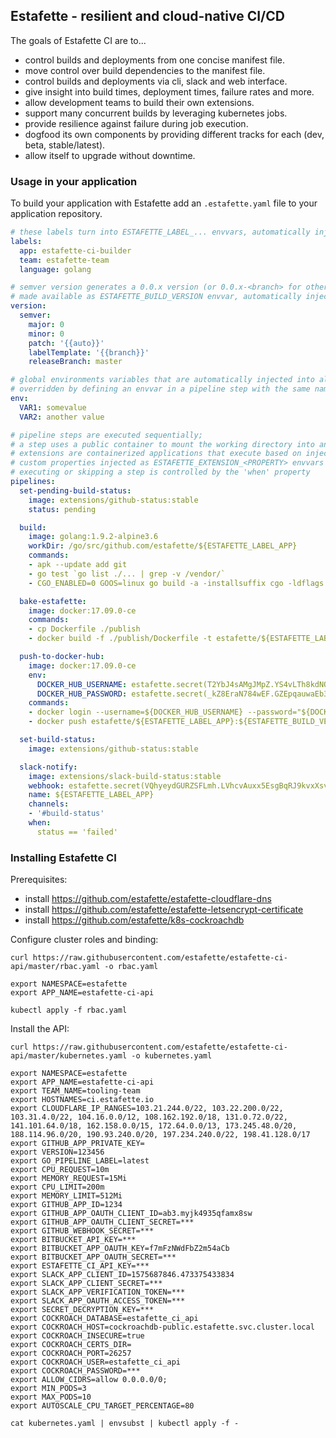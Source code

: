## Estafette - resilient and cloud-native CI/CD

The goals of Estafette CI are to...

- control builds and deployments from one concise manifest file.
- move control over build dependencies to the manifest file.
- control builds and deployments via cli, slack and web interface.
- give insight into build times, deployment times, failure rates and more.
- allow development teams to build their own extensions.
- support many concurrent builds by leveraging kubernetes jobs.
- provide resilience against failure during job execution.
- dogfood its own components by providing different tracks for each (dev, beta, stable/latest).
- allow itself to upgrade without downtime.

### Usage in your application

To build your application with Estafette add an `.estafette.yaml` file to your application repository.

```yaml
# these labels turn into ESTAFETTE_LABEL_... envvars, automatically injected into all pipeline steps
labels:
  app: estafette-ci-builder
  team: estafette-team
  language: golang

# semver version generates a 0.0.x version (or 0.0.x-<branch> for other branches than the release branch)
# made available as ESTAFETTE_BUILD_VERSION envvar, automatically injected into all pipeline steps
version:
  semver:
    major: 0
    minor: 0
    patch: '{{auto}}'
    labelTemplate: '{{branch}}'
    releaseBranch: master

# global environments variables that are automatically injected into all pipeline steps and can be
# overridden by defining an envvar in a pipeline step with the same name
env:
  VAR1: somevalue
  VAR2: another value

# pipeline steps are executed sequentially;
# a step uses a public container to mount the working directory into and execute commands in;
# extensions are containerized applications that execute based on injected environment variables or
# custom properties injected as ESTAFETTE_EXTENSION_<PROPERTY> envvars
# executing or skipping a step is controlled by the 'when' property
pipelines:
  set-pending-build-status:
    image: extensions/github-status:stable
    status: pending

  build:
    image: golang:1.9.2-alpine3.6
    workDir: /go/src/github.com/estafette/${ESTAFETTE_LABEL_APP}
    commands:
    - apk --update add git
    - go test `go list ./... | grep -v /vendor/`
    - CGO_ENABLED=0 GOOS=linux go build -a -installsuffix cgo -ldflags "-X main.version=${ESTAFETTE_BUILD_VERSION} -X main.revision=${ESTAFETTE_GIT_REVISION} -X main.branch=${ESTAFETTE_GIT_BRANCH} -X main.buildDate=${ESTAFETTE_BUILD_DATETIME}" -o ./publish/${ESTAFETTE_LABEL_APP} .

  bake-estafette:
    image: docker:17.09.0-ce
    commands:
    - cp Dockerfile ./publish
    - docker build -f ./publish/Dockerfile -t estafette/${ESTAFETTE_LABEL_APP}:${ESTAFETTE_BUILD_VERSION} ./publish

  push-to-docker-hub:
    image: docker:17.09.0-ce
    env:
      DOCKER_HUB_USERNAME: estafette.secret(T2YbJ4sAMgJMpZ.YS4vLTh8kdNQ5cBrU2AGztThmzJ7aD8w5a5W_-xY1Cw==)
      DOCKER_HUB_PASSWORD: estafette.secret(_kZ8EraN784wEF.GZEpqauwaEb33PmV7_-_fYfszjbKBEhgEfxvdLvZUE9aXq63tB)
    commands:
    - docker login --username=${DOCKER_HUB_USERNAME} --password="${DOCKER_HUB_PASSWORD}"
    - docker push estafette/${ESTAFETTE_LABEL_APP}:${ESTAFETTE_BUILD_VERSION}

  set-build-status:
    image: extensions/github-status:stable

  slack-notify:
    image: extensions/slack-build-status:stable
    webhook: estafette.secret(VQhyeydGURZSFLmh.LVhcvAuxx5EsgBqRJ9kvxXsvpZdSkP9pQ6AzUU5rrsFeKQAAAf8fGtQ6VhXL5qThw5m8hrsBASWQKaaYsGn5ZmC5jTUKpLfgg7YR)
    name: ${ESTAFETTE_LABEL_APP}
    channels:
    - '#build-status'
    when:
      status == 'failed'

```


### Installing Estafette CI


Prerequisites:

- install https://github.com/estafette/estafette-cloudflare-dns
- install https://github.com/estafette/estafette-letsencrypt-certificate
- install https://github.com/estafette/k8s-cockroachdb

Configure cluster roles and binding:

```
curl https://raw.githubusercontent.com/estafette/estafette-ci-api/master/rbac.yaml -o rbac.yaml

export NAMESPACE=estafette
export APP_NAME=estafette-ci-api

kubectl apply -f rbac.yaml
```

Install the API:

```
curl https://raw.githubusercontent.com/estafette/estafette-ci-api/master/kubernetes.yaml -o kubernetes.yaml

export NAMESPACE=estafette
export APP_NAME=estafette-ci-api
export TEAM_NAME=tooling-team
export HOSTNAMES=ci.estafette.io
export CLOUDFLARE_IP_RANGES=103.21.244.0/22, 103.22.200.0/22, 103.31.4.0/22, 104.16.0.0/12, 108.162.192.0/18, 131.0.72.0/22, 141.101.64.0/18, 162.158.0.0/15, 172.64.0.0/13, 173.245.48.0/20, 188.114.96.0/20, 190.93.240.0/20, 197.234.240.0/22, 198.41.128.0/17
export GITHUB_APP_PRIVATE_KEY=
export VERSION=123456
export GO_PIPELINE_LABEL=latest
export CPU_REQUEST=10m
export MEMORY_REQUEST=15Mi
export CPU_LIMIT=200m
export MEMORY_LIMIT=512Mi
export GITHUB_APP_ID=1234
export GITHUB_APP_OAUTH_CLIENT_ID=ab3.myjk4935qfamx8sw
export GITHUB_APP_OAUTH_CLIENT_SECRET=***
export GITHUB_WEBHOOK_SECRET=***
export BITBUCKET_API_KEY=***
export BITBUCKET_APP_OAUTH_KEY=f7mFzNWdFbZ2m54aCb
export BITBUCKET_APP_OAUTH_SECRET=***
export ESTAFETTE_CI_API_KEY=***
export SLACK_APP_CLIENT_ID=1575687846.473375433834
export SLACK_APP_CLIENT_SECRET=***
export SLACK_APP_VERIFICATION_TOKEN=***
export SLACK_APP_OAUTH_ACCESS_TOKEN=***
export SECRET_DECRYPTION_KEY=***
export COCKROACH_DATABASE=estafette_ci_api
export COCKROACH_HOST=cockroachdb-public.estafette.svc.cluster.local
export COCKROACH_INSECURE=true
export COCKROACH_CERTS_DIR=
export COCKROACH_PORT=26257
export COCKROACH_USER=estafette_ci_api
export COCKROACH_PASSWORD=***
export ALLOW_CIDRS=allow 0.0.0.0/0;
export MIN_PODS=3
export MAX_PODS=10
export AUTOSCALE_CPU_TARGET_PERCENTAGE=80

cat kubernetes.yaml | envsubst | kubectl apply -f -
```